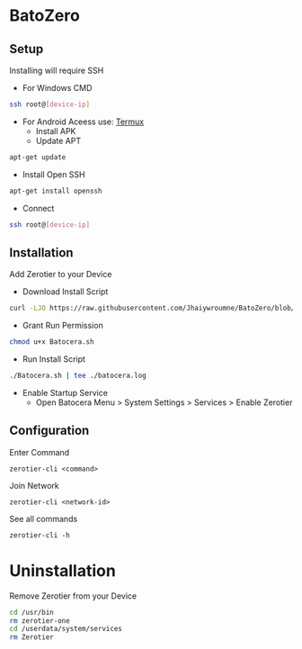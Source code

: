 # BatoZero
## Setup
Installing will require SSH
- For Windows CMD
```sh
ssh root@[device-ip]
```
- For Android Aceess use: [Termux](https://f-droid.org/en/packages/com.termux/)
   * Install APK
   * Update APT
```sh
apt-get update
```
   * Install Open SSH
```sh
apt-get install openssh
```
   * Connect
```sh
ssh root@[device-ip]
```
## Installation
Add Zerotier to your Device
 - Download Install Script
```sh
curl -LJO https://raw.githubusercontent.com/Jhaiywroumne/BatoZero/blob/main/Batocera.sh
```
 - Grant Run Permission
 ```sh
chmod u+x Batocera.sh
```
 - Run Install Script
```sh
./Batocera.sh | tee ./batocera.log
```
 - Enable Startup Service
     * Open Batocera Menu > System Settings > Services > Enable Zerotier

## Configuration
Enter Command
```
zerotier-cli <command>
```
Join Network
```
zerotier-cli <network-id>
```

See all commands
```
zerotier-cli -h
```
# Uninstallation
Remove Zerotier from your Device
```sh
cd /usr/bin
rm zerotier-one
cd /userdata/system/services
rm Zerotier
```
